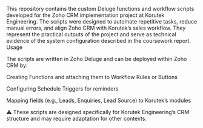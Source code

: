 This repository contains the custom Deluge functions and workflow scripts developed for the Zoho CRM implementation project at Korutek Engineering. The scripts were designed to automate repetitive tasks, reduce manual errors, and align Zoho CRM with Korutek’s sales workflow. They represent the practical outputs of the project and serve as technical evidence of the system configuration described in the coursework report.
Usage

The scripts are written in Zoho Deluge and can be deployed within Zoho CRM by:

Creating Functions and attaching them to Workflow Rules or Buttons

Configuring Schedule Triggers for reminders

Mapping fields (e.g., Leads, Enquiries, Lead Source) to Korutek’s modules

⚠️ These scripts are designed specifically for Korutek Engineering’s CRM structure and may require adaptation for other contexts.
